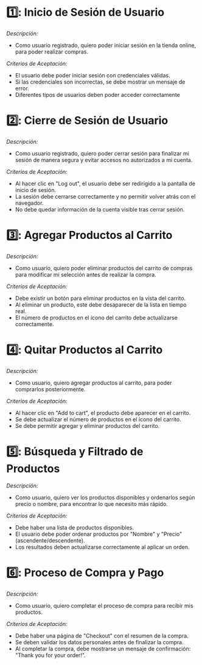 # 1️⃣: Inicio de Sesión de Usuario #

*Descripción:*
- Como usuario registrado, quiero poder iniciar sesión en la tienda online, para poder realizar compras.

*Criterios de Aceptación:*
- El usuario debe poder iniciar sesión con credenciales válidas.
- Si las credenciales son incorrectas, se debe mostrar un mensaje de error.
- Diferentes tipos de usuarios deben poder acceder correctamente 

# 2️⃣: Cierre de Sesión de Usuario #

*Descripción:*
- Como usuario registrado, quiero poder cerrar sesión para finalizar mi sesión de manera segura y evitar accesos no autorizados a mi cuenta.

*Criterios de Aceptación:*
- Al hacer clic en "Log out", el usuario debe ser redirigido a la pantalla de inicio de sesión.
- La sesión debe cerrarse correctamente y no permitir volver atrás con el navegador.
- No debe quedar información de la cuenta visible tras cerrar sesión.

# 3️⃣: Agregar Productos al Carrito #

*Descripción:*
- Como usuario, quiero poder eliminar productos del carrito de compras para modificar mi selección antes de realizar la compra.

*Criterios de Aceptación:*
- Debe existir un botón para eliminar productos en la vista del carrito.
- Al eliminar un producto, este debe desaparecer de la lista en tiempo real.
- El número de productos en el ícono del carrito debe actualizarse correctamente.

# 4️⃣: Quitar Productos al Carrito #

*Descripción:*
- Como usuario, quiero agregar productos al carrito, para poder comprarlos posteriormente.

*Criterios de Aceptación:*
- Al hacer clic en "Add to cart", el producto debe aparecer en el carrito.
- Se debe actualizar el número de productos en el ícono del carrito.
- Se debe permitir agregar y eliminar productos del carrito.

# 5️⃣: Búsqueda y Filtrado de Productos #

*Descripción:*
- Como usuario, quiero ver los productos disponibles y ordenarlos según precio o nombre, para encontrar lo que necesito más rápido.

*Criterios de Aceptación:*
- Debe haber una lista de productos disponibles.
- El usuario debe poder ordenar productos por "Nombre" y "Precio" (ascendente/descendente).
- Los resultados deben actualizarse correctamente al aplicar un orden.

# 6️⃣: Proceso de Compra y Pago #
*Descripción:*
- Como usuario, quiero completar el proceso de compra para recibir mis productos.

*Criterios de Aceptación:*
- Debe haber una página de "Checkout" con el resumen de la compra.
- Se deben validar los datos personales antes de finalizar la compra.
- Al completar la compra, debe mostrarse un mensaje de confirmación: "Thank you for your order!".
